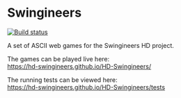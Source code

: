 # Swingineers
[![Build status](https://travis-ci.org/HD-Swingineers/HD-Swingineers.svg?branch=master)](https://travis-ci.org/HD-Swingineers/HD-Swingineers)

A set of ASCII web games for the Swingineers HD project.

The games can be played live here:  
<https://hd-swingineers.github.io/HD-Swingineers/>

The running tests can be viewed here:  
<https://hd-swingineers.github.io/HD-Swingineers/tests>
